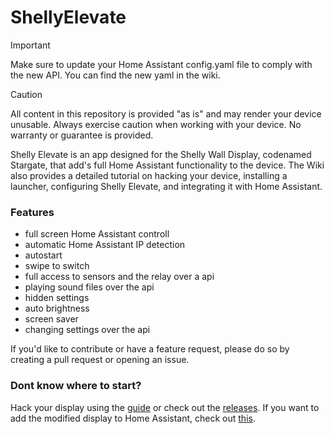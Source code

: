 # ShellyElevate
> [!IMPORTANT]
> Make sure to update your Home Assistant config.yaml file to comply with the new API. You can find the new yaml in the wiki.

> [!CAUTION]
> All content in this repository is provided "as is" and may render your device unusable. Always exercise caution when working with your device. No warranty or guarantee is provided.

Shelly Elevate is an app designed for the Shelly Wall Display, codenamed Stargate, that add's full Home Assistant functionality to the device. The Wiki also provides a detailed tutorial on hacking your device, installing a launcher, configuring Shelly Elevate, and integrating it with Home Assistant.<br>

### Features
* full screen Home Assistant controll
* automatic Home Assistant IP detection
* autostart
* swipe to switch
* full access to sensors and the relay over a api
* playing sound files over the api
* hidden settings
* auto brightness
* screen saver
* changing settings over the api

If you'd like to contribute or have a feature request, please do so by creating a pull request or opening an issue.

### Dont know where to start?
Hack your display using the [guide](https://github.com/RapierXbox/ShellyElevate/wiki/Jailbreak) or check out the [releases](https://github.com/RapierXbox/ShellyElevate/releases).
If you want to add the modified display to Home Assistant, check out [this](https://github.com/RapierXbox/ShellyElevate/wiki/Integration-into-Home-Assistant).
